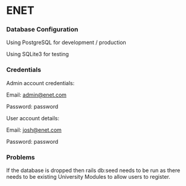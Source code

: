 # ENET



### Database Configuration

Using PostgreSQL for development / production

Using SQLite3 for testing



### Credentials

Admin account credentials:

Email: admin@enet.com

Password: password



User account details:

Email: josh@enet.com

Password: password



### Problems

If the database is dropped then rails db:seed needs to be run as there needs to be existing University Modules to allow users to register.
